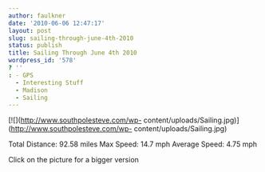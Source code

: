 ```yaml
---
author: faulkner
date: '2010-06-06 12:47:17'
layout: post
slug: sailing-through-june-4th-2010
status: publish
title: Sailing Through June 4th 2010
wordpress_id: '578'
? ''
: - GPS
  - Interesting Stuff
  - Madison
  - Sailing
---
```


[![](http://www.southpolesteve.com/wp-
content/uploads/Sailing.jpg)](http://www.southpolesteve.com/wp-
content/uploads/Sailing.jpg)

Total Distance: 92.58 miles Max Speed: 14.7 mph Average Speed: 4.75 mph

Click on the picture for a bigger version

